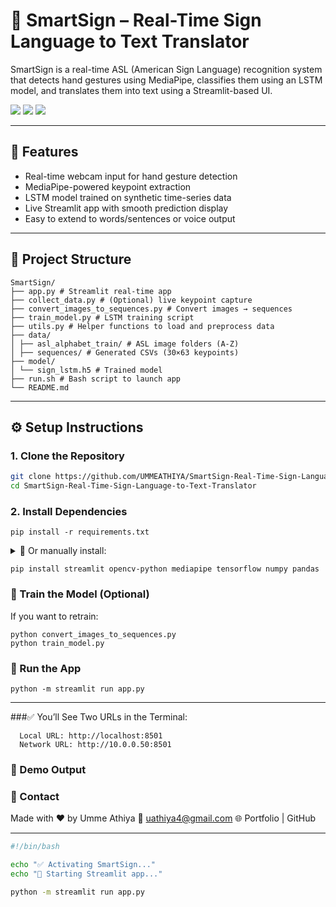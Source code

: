 # 🤟 SmartSign – Real-Time Sign Language to Text Translator

SmartSign is a real-time ASL (American Sign Language) recognition system that detects hand gestures using MediaPipe, classifies them using an LSTM model, and translates them into text using a Streamlit-based UI.

<img src="https://img.shields.io/badge/Python-3.11-blue?style=flat-square"/> <img src="https://img.shields.io/badge/Framework-Streamlit-orange"/> <img src="https://img.shields.io/badge/Model-LSTM-green"/>

---

## 🚀 Features
- Real-time webcam input for hand gesture detection
- MediaPipe-powered keypoint extraction
- LSTM model trained on synthetic time-series data
- Live Streamlit app with smooth prediction display
- Easy to extend to words/sentences or voice output

---

## 📁 Project Structure
```
SmartSign/
├── app.py # Streamlit real-time app
├── collect_data.py # (Optional) live keypoint capture
├── convert_images_to_sequences.py # Convert images → sequences
├── train_model.py # LSTM training script
├── utils.py # Helper functions to load and preprocess data
├── data/
│ ├── asl_alphabet_train/ # ASL image folders (A-Z)
│ ├── sequences/ # Generated CSVs (30×63 keypoints)
├── model/
│ └── sign_lstm.h5 # Trained model
├── run.sh # Bash script to launch app
└── README.md
```


---

## ⚙️ Setup Instructions

### 1. Clone the Repository
```bash
git clone https://github.com/UMMEATHIYA/SmartSign-Real-Time-Sign-Language-to-Text-Translator.git
cd SmartSign-Real-Time-Sign-Language-to-Text-Translator
```
### 2. Install Dependencies
```
pip install -r requirements.txt
```
<details> <summary>🔧 Or manually install:</summary></details>

```
pip install streamlit opencv-python mediapipe tensorflow numpy pandas
```

### 🧠 Train the Model (Optional)
If you want to retrain:
```
python convert_images_to_sequences.py
python train_model.py
```

### 🎯 Run the App
```
python -m streamlit run app.py
```
---
###✅ You’ll See Two URLs in the Terminal:
```
  Local URL: http://localhost:8501
  Network URL: http://10.0.0.50:8501
```
### 🧪 Demo Output


### 💬 Contact
Made with ❤️ by Umme Athiya
📧 uathiya4@gmail.com
🌐 Portfolio | GitHub

---

```bash
#!/bin/bash

echo "✅ Activating SmartSign..."
echo "🔁 Starting Streamlit app..."

python -m streamlit run app.py


